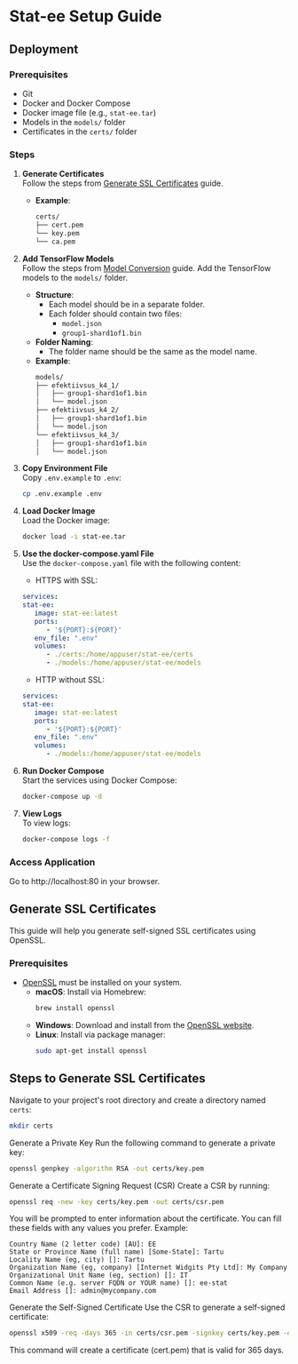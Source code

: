 
# Stat-ee Setup Guide

## Deployment
### Prerequisites
- Git
- Docker and Docker Compose
- Docker image file (e.g., `stat-ee.tar`)
- Models in the `models/` folder
- Certificates in the `certs/` folder

### Steps

1. **Generate Certificates**  
   Follow the steps from [Generate SSL Certificates](#generate-ssl-certificates) guide.
   - **Example**:  
     ```sh
     certs/
     ├── cert.pem
     └── key.pem
     └── ca.pem
     ```
   
2. **Add TensorFlow Models**  
   Follow the steps from [Model Conversion](https://www.tensorflow.org/js/guide/conversion) guide.
   Add the TensorFlow models to the `models/` folder.

   - **Structure**:  
     - Each model should be in a separate folder.
     - Each folder should contain two files:
       - `model.json`
       - `group1-shard1of1.bin`
   - **Folder Naming**:  
     - The folder name should be the same as the model name.
   - **Example**:  
     ```sh
     models/
     ├── efektiivsus_k4_1/
     │   ├── group1-shard1of1.bin
     │   └── model.json
     ├── efektiivsus_k4_2/
     │   ├── group1-shard1of1.bin
     │   └── model.json
     └── efektiivsus_k4_3/
     │   ├── group1-shard1of1.bin
     │   └── model.json
     ```

3. **Copy Environment File**  
   Copy `.env.example` to `.env`:
   ```sh
   cp .env.example .env
   ```

4. **Load Docker Image**  
   Load the Docker image:
   ```sh
   docker load -i stat-ee.tar
   ```

5. **Use the docker-compose.yaml File**  
   Use the `docker-compose.yaml` file with the following content:
   - HTTPS with SSL:
   ```yaml
   services:
   stat-ee:
      image: stat-ee:latest
      ports:
         - '${PORT}:${PORT}'
      env_file: ".env"
      volumes:
         - ./certs:/home/appuser/stat-ee/certs
         - ./models:/home/appuser/stat-ee/models
   ```
   - HTTP without SSL:
   ```yaml
   services:
   stat-ee:
      image: stat-ee:latest
      ports:
         - '${PORT}:${PORT}'
      env_file: ".env"
      volumes:
         - ./models:/home/appuser/stat-ee/models
   ```

6. **Run Docker Compose**  
   Start the services using Docker Compose:
   ```sh
   docker-compose up -d
   ```

7. **View Logs**  
   To view logs:
   ```sh
   docker-compose logs -f
   ```

### Access Application
Go to http://localhost:80 in your browser.


## Generate SSL Certificates

This guide will help you generate self-signed SSL certificates using OpenSSL.

### Prerequisites

- [OpenSSL](https://www.openssl.org/) must be installed on your system.
  - **macOS**: Install via Homebrew:
    ```bash
    brew install openssl
    ```
  - **Windows**: Download and install from the [OpenSSL website](https://www.openssl.org/).
  - **Linux**: Install via package manager:
    ```bash
    sudo apt-get install openssl
    ```

## Steps to Generate SSL Certificates

Navigate to your project's root directory and create a directory named `certs`:
```bash
mkdir certs
```
Generate a Private Key
Run the following command to generate a private key:

```bash
openssl genpkey -algorithm RSA -out certs/key.pem
```
Generate a Certificate Signing Request (CSR)
Create a CSR by running:

```bash
openssl req -new -key certs/key.pem -out certs/csr.pem
```
You will be prompted to enter information about the certificate. You can fill these fields with any values you prefer. Example:

```less
Country Name (2 letter code) [AU]: EE
State or Province Name (full name) [Some-State]: Tartu
Locality Name (eg, city) []: Tartu
Organization Name (eg, company) [Internet Widgits Pty Ltd]: My Company
Organizational Unit Name (eg, section) []: IT
Common Name (e.g. server FQDN or YOUR name) []: ee-stat
Email Address []: admin@mycompany.com
```

Generate the Self-Signed Certificate
Use the CSR to generate a self-signed certificate:

```bash
openssl x509 -req -days 365 -in certs/csr.pem -signkey certs/key.pem -out certs/cert.pem
```
This command will create a certificate (cert.pem) that is valid for 365 days.
